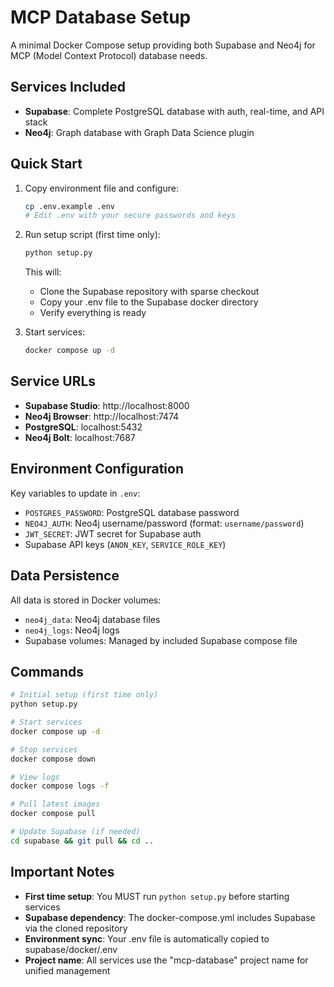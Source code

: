 # MCP Database Setup

A minimal Docker Compose setup providing both Supabase and Neo4j for MCP (Model Context Protocol) database needs.

## Services Included

- **Supabase**: Complete PostgreSQL database with auth, real-time, and API stack
- **Neo4j**: Graph database with Graph Data Science plugin

## Quick Start

1. Copy environment file and configure:
   ```bash
   cp .env.example .env
   # Edit .env with your secure passwords and keys
   ```

2. Run setup script (first time only):
   ```bash
   python setup.py
   ```
   This will:
   - Clone the Supabase repository with sparse checkout
   - Copy your .env file to the Supabase docker directory
   - Verify everything is ready

3. Start services:
   ```bash
   docker compose up -d
   ```

## Service URLs

- **Supabase Studio**: http://localhost:8000
- **Neo4j Browser**: http://localhost:7474
- **PostgreSQL**: localhost:5432
- **Neo4j Bolt**: localhost:7687

## Environment Configuration

Key variables to update in `.env`:

- `POSTGRES_PASSWORD`: PostgreSQL database password
- `NEO4J_AUTH`: Neo4j username/password (format: `username/password`)
- `JWT_SECRET`: JWT secret for Supabase auth
- Supabase API keys (`ANON_KEY`, `SERVICE_ROLE_KEY`)

## Data Persistence

All data is stored in Docker volumes:
- `neo4j_data`: Neo4j database files
- `neo4j_logs`: Neo4j logs
- Supabase volumes: Managed by included Supabase compose file

## Commands

```bash
# Initial setup (first time only)
python setup.py

# Start services
docker compose up -d

# Stop services
docker compose down

# View logs
docker compose logs -f

# Pull latest images
docker compose pull

# Update Supabase (if needed)
cd supabase && git pull && cd ..
```

## Important Notes

- **First time setup**: You MUST run `python setup.py` before starting services
- **Supabase dependency**: The docker-compose.yml includes Supabase via the cloned repository
- **Environment sync**: Your .env file is automatically copied to supabase/docker/.env
- **Project name**: All services use the "mcp-database" project name for unified management